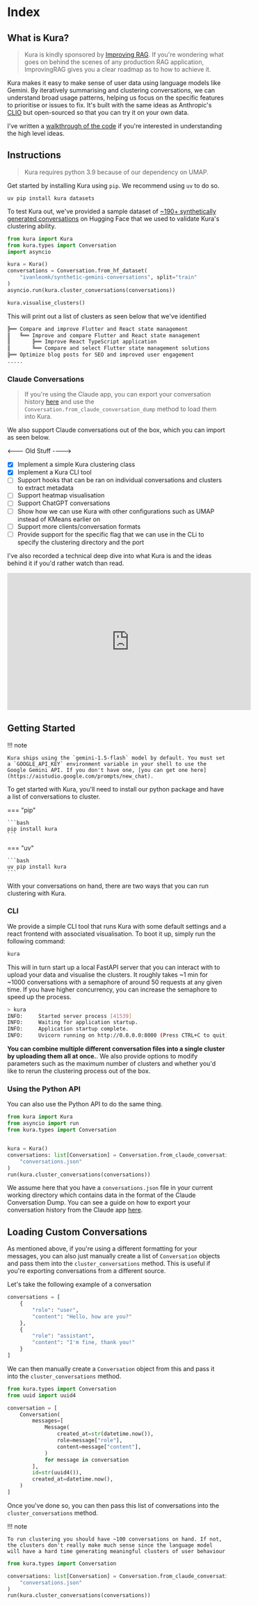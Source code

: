 # Index

## What is Kura?

> Kura is kindly sponsored by [Improving RAG](http://improvingrag.com). If you're wondering what goes on behind the scenes of any production RAG application, ImprovingRAG gives you a clear roadmap as to how to achieve it.

Kura makes it easy to make sense of user data using language models like Gemini. By iteratively summarising and clustering conversations, we can understand broad usage patterns, helping us focus on the specific features to prioritise or issues to fix. It's built with the same ideas as Anthropic's [CLIO](https://www.anthropic.com/research/clio) but open-sourced so that you can try it on your own data.

I've written a [walkthrough of the code](https://ivanleo.com/blog/understanding-user-conversations) if you're interested in understanding the high level ideas.

## Instructions

> Kura requires python 3.9 because of our dependency on UMAP.

Get started by installing Kura using `pip`. We recommend using `uv` to do so.

```
uv pip install kura datasets
```

To test Kura out, we've provided a sample dataset of [~190+ synthetically generated conversations](https://huggingface.co/datasets/ivanleomk/synthetic-gemini-conversations) on Hugging Face that we used to validate Kura's clustering ability.

```py
from kura import Kura
from kura.types import Conversation
import asyncio

kura = Kura()
conversations = Conversation.from_hf_dataset(
    "ivanleomk/synthetic-gemini-conversations", split="train"
)
asyncio.run(kura.cluster_conversations(conversations))

kura.visualise_clusters()
```

This will print out a list of clusters as seen below that we've identified

```bash
╠══ Compare and improve Flutter and React state management
║   ╚══ Improve and compare Flutter and React state management
║       ╠══ Improve React TypeScript application
║       ╚══ Compare and select Flutter state management solutions
╠══ Optimize blog posts for SEO and improved user engagement
.....
```

### Claude Conversations

> If you're using the Claude app, you can export your conversation history [here](https://support.anthropic.com/en/articles/9450526-how-can-i-export-my-claude-ai-data) and use the `Conversation.from_claude_conversation_dump` method to load them into Kura.

We also support Claude conversations out of the box, which you can import as seen below.

<--- Old Stuff ---->

- [x] Implement a simple Kura clustering class
- [x] Implement a Kura CLI tool
- [ ] Support hooks that can be ran on individual conversations and clusters to extract metadata
- [ ] Support heatmap visualisation
- [ ] Support ChatGPT conversations
- [ ] Show how we can use Kura with other configurations such as UMAP instead of KMeans earlier on
- [ ] Support more clients/conversation formats
- [ ] Provide support for the specific flag that we can use in the CLi to specify the clustering directory and the port

I've also recorded a technical deep dive into what Kura is and the ideas behind it if you'd rather watch than read.

<iframe width="560" height="315" src="https://www.youtube.com/embed/TPOP_jDiSVE?si=uvTond4LUwJGOn4F" title="YouTube video player" frameborder="0" allow="accelerometer; autoplay; clipboard-write; encrypted-media; gyroscope; picture-in-picture; web-share" referrerpolicy="strict-origin-when-cross-origin" allowfullscreen></iframe>

## Getting Started

!!! note

    Kura ships using the `gemini-1.5-flash` model by default. You must set a `GOOGLE_API_KEY` environment variable in your shell to use the Google Gemini API. If you don't have one, [you can get one here](https://aistudio.google.com/prompts/new_chat).

To get started with Kura, you'll need to install our python package and have a list of conversations to cluster.

=== "pip"

    ```bash
    pip install kura
    ```

=== "uv"

    ```bash
    uv pip install kura
    ```

With your conversations on hand, there are two ways that you can run clustering with Kura.

### CLI

We provide a simple CLI tool that runs Kura with some default settings and a react frontend with associated visualisation. To boot it up, simply run the following command:

```bash
kura
```

This will in turn start up a local FastAPI server that you can interact with to upload your data and visualise the clusters. It roughly takes ~1 min for ~1000 conversations with a semaphore of around 50 requests at any given time. If you have higher concurrency, you can increase the semaphore to speed up the process.

```bash
> kura
INFO:     Started server process [41539]
INFO:     Waiting for application startup.
INFO:     Application startup complete.
INFO:     Uvicorn running on http://0.0.0.0:8000 (Press CTRL+C to quit)
```

**You can combine multiple different conversation files into a single cluster by uploading them all at once.**. We also provide options to modify parameters such as the maximum number of clusters and whether you'd like to rerun the clustering process out of the box.

### Using the Python API

You can also use the Python API to do the same thing.

```python
from kura import Kura
from asyncio import run
from kura.types import Conversation


kura = Kura()
conversations: list[Conversation] = Conversation.from_claude_conversation_dump(
    "conversations.json"
)
run(kura.cluster_conversations(conversations))

```

We assume here that you have a `conversations.json` file in your current working directory which contains data in the format of the Claude Conversation Dump. You can see a guide on how to export your conversation history from the Claude app [here](https://support.anthropic.com/en/articles/9450526-how-can-i-export-my-claude-ai-data).

## Loading Custom Conversations

As mentioned above, if you're using a different formatting for your messages, you can also just manually create a list of `Conversation` objects and pass them into the `cluster_conversations` method. This is useful if you're exporting conversations from a different source.

Let's take the following example of a conversation

```python
conversations = [
    {
        "role": "user",
        "content": "Hello, how are you?"
    },
    {
        "role": "assistant",
        "content": "I'm fine, thank you!"
    }
]
```

We can then manually create a `Conversation` object from this and pass it into the `cluster_conversations` method.

```python
from kura.types import Conversation
from uuid import uuid4

conversation = [
    Conversation(
        messages=[
            Message(
                created_at=str(datetime.now()),
                role=message["role"],
                content=message["content"],
            )
            for message in conversation
        ],
        id=str(uuid4()),
        created_at=datetime.now(),
    )
]

```

Once you've done so, you can then pass this list of conversations into the `cluster_conversations` method.

!!! note

    To run clustering you should have ~100 conversations on hand. If not, the clusters don't really make much sense since the language model will have a hard time generating meaningful clusters of user behaviour

```python
from kura.types import Conversation

conversations: list[Conversation] = Conversation.from_claude_conversation_dump(
    "conversations.json"
)
run(kura.cluster_conversations(conversations))
```
